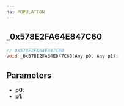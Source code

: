 ```yaml
---
ns: POPULATION
---
```

## _0x578E2FA64E847C60

```c
// 0x578E2FA64E847C60
void _0x578E2FA64E847C60(Any p0, Any p1);
```

## Parameters
* **p0**:
* **p1**:
